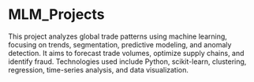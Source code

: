 # MLM_Projects
This project analyzes global trade patterns using machine learning, focusing on trends, segmentation, predictive modeling, and anomaly detection. It aims to forecast trade volumes, optimize supply chains, and identify fraud. Technologies used include Python, scikit-learn, clustering, regression, time-series analysis, and data visualization.
